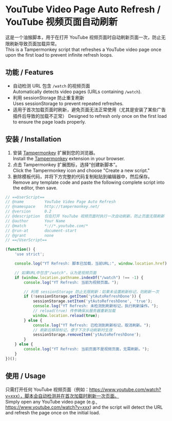 # YouTube Video Page Auto Refresh / YouTube 视频页面自动刷新

这是一个油猴脚本，用于在打开 YouTube 视频页面时自动刷新页面一次，防止无限刷新导致页面加载异常。  
This is a Tampermonkey script that refreshes a YouTube video page once upon the first load to prevent infinite refresh loops.

## 功能 / Features

- 自动检测 URL 包含 `/watch` 的视频页面  
  Automatically detects video pages (URLs containing `/watch`).
- 利用 sessionStorage 防止重复刷新  
  Uses sessionStorage to prevent repeated refreshes.
- 适用于首次加载页面时刷新，避免页面无法正常使用（尤其是安装了某些广告插件后导致的加载不正常）
  Designed to refresh only once on the first load to ensure the page loads properly.

## 安装 / Installation

1. 安装 [Tampermonkey](https://www.tampermonkey.net/) 扩展到您的浏览器。  
   Install the [Tampermonkey](https://www.tampermonkey.net/) extension in your browser.
2. 点击 Tampermonkey 扩展图标，选择“创建新脚本”。  
   Click the Tampermonkey icon and choose "Create a new script."
3. 删除模板代码，并将下方完整的代码复制粘贴到编辑器中，然后保存。  
   Remove any template code and paste the following complete script into the editor, then save.

```javascript
// ==UserScript==
// @name         YouTube Video Page Auto Refresh
// @namespace    http://tampermonkey.net/
// @version      0.2
// @description  仅在打开 YouTube 视频页面时执行一次自动刷新，防止页面无限刷新
// @author       Your Name
// @match        *://*.youtube.com/*
// @run-at       document-start
// @grant        none
// ==/UserScript==

(function() {
    'use strict';

    console.log("YT Refresh: 脚本已加载，当前URL:", window.location.href);

    // 如果URL中包含"/watch"，认为是视频页面
    if (window.location.pathname.indexOf("/watch") !== -1) {
        console.log("YT Refresh: 当前为视频页面。");

        // 利用 sessionStorage 防止无限刷新：如果未设置刷新标记，则刷新一次
        if (!sessionStorage.getItem('ytAutoRefreshDone')) {
            sessionStorage.setItem('ytAutoRefreshDone', 'true');
            console.log("YT Refresh: 未检测到刷新标记，执行刷新操作。");
            // reload(true) 传参确保从服务器重新加载
            window.location.reload(true);
        } else {
            console.log("YT Refresh: 已检测到刷新标记，取消刷新。");
            // 刷新后移除标记，便于下次手动刷新时生效
            sessionStorage.removeItem('ytAutoRefreshDone');
        }
    } else {
        console.log("YT Refresh: 当前页面不是视频页面，无需刷新。");
    }
})();
```

## 使用 / Usage

只需打开任何 YouTube 视频页面（例如：https://www.youtube.com/watch?v=xxx），脚本会自动检测并在首次加载时刷新一次页面。  
Simply open any YouTube video page (e.g., https://www.youtube.com/watch?v=xxx) and the script will detect the URL and refresh the page once on the initial load.

```` ▋
